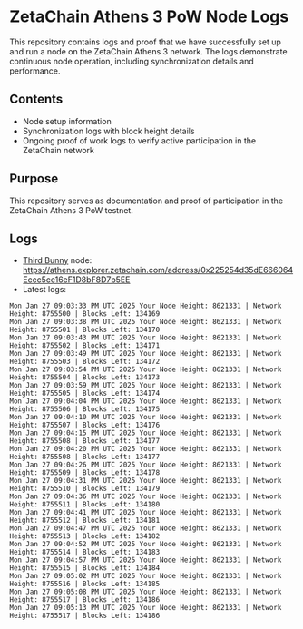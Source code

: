 # ZetaChain Athens 3 PoW Node Logs
This repository contains logs and proof that we have successfully set up and run a node on the ZetaChain Athens 3 network. The logs demonstrate continuous node operation, including synchronization details and performance.

## Contents
- Node setup information
- Synchronization logs with block height details
- Ongoing proof of work logs to verify active participation in the ZetaChain network

## Purpose
This repository serves as documentation and proof of participation in the ZetaChain Athens 3 PoW testnet.

## Logs

- [Third Bunny](https://thirdbunny.xyz/) node: https://athens.explorer.zetachain.com/address/0x225254d35dE666064Eccc5ce16eF1D8bF8D7b5EE
- Latest logs:
```
Mon Jan 27 09:03:33 PM UTC 2025 Your Node Height: 8621331 | Network Height: 8755500 | Blocks Left: 134169
Mon Jan 27 09:03:38 PM UTC 2025 Your Node Height: 8621331 | Network Height: 8755501 | Blocks Left: 134170
Mon Jan 27 09:03:43 PM UTC 2025 Your Node Height: 8621331 | Network Height: 8755502 | Blocks Left: 134171
Mon Jan 27 09:03:49 PM UTC 2025 Your Node Height: 8621331 | Network Height: 8755503 | Blocks Left: 134172
Mon Jan 27 09:03:54 PM UTC 2025 Your Node Height: 8621331 | Network Height: 8755504 | Blocks Left: 134173
Mon Jan 27 09:03:59 PM UTC 2025 Your Node Height: 8621331 | Network Height: 8755505 | Blocks Left: 134174
Mon Jan 27 09:04:04 PM UTC 2025 Your Node Height: 8621331 | Network Height: 8755506 | Blocks Left: 134175
Mon Jan 27 09:04:10 PM UTC 2025 Your Node Height: 8621331 | Network Height: 8755507 | Blocks Left: 134176
Mon Jan 27 09:04:15 PM UTC 2025 Your Node Height: 8621331 | Network Height: 8755508 | Blocks Left: 134177
Mon Jan 27 09:04:20 PM UTC 2025 Your Node Height: 8621331 | Network Height: 8755508 | Blocks Left: 134177
Mon Jan 27 09:04:26 PM UTC 2025 Your Node Height: 8621331 | Network Height: 8755509 | Blocks Left: 134178
Mon Jan 27 09:04:31 PM UTC 2025 Your Node Height: 8621331 | Network Height: 8755510 | Blocks Left: 134179
Mon Jan 27 09:04:36 PM UTC 2025 Your Node Height: 8621331 | Network Height: 8755511 | Blocks Left: 134180
Mon Jan 27 09:04:41 PM UTC 2025 Your Node Height: 8621331 | Network Height: 8755512 | Blocks Left: 134181
Mon Jan 27 09:04:47 PM UTC 2025 Your Node Height: 8621331 | Network Height: 8755513 | Blocks Left: 134182
Mon Jan 27 09:04:52 PM UTC 2025 Your Node Height: 8621331 | Network Height: 8755514 | Blocks Left: 134183
Mon Jan 27 09:04:57 PM UTC 2025 Your Node Height: 8621331 | Network Height: 8755515 | Blocks Left: 134184
Mon Jan 27 09:05:02 PM UTC 2025 Your Node Height: 8621331 | Network Height: 8755516 | Blocks Left: 134185
Mon Jan 27 09:05:08 PM UTC 2025 Your Node Height: 8621331 | Network Height: 8755517 | Blocks Left: 134186
Mon Jan 27 09:05:13 PM UTC 2025 Your Node Height: 8621331 | Network Height: 8755517 | Blocks Left: 134186
```
